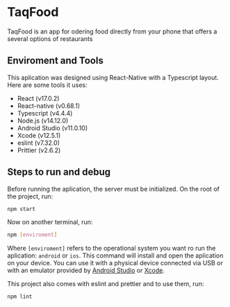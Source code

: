 # TaqFood
TaqFood is an app for odering food directly from your phone that offers a several options of restaurants
## Enviroment and Tools
This aplication was designed using React-Native with a Typescript layout. Here are some tools it uses:
- React (v17.0.2)
- React-native (v0.68.1)
- Typescript (v4.4.4)
- Node.js (v14.12.0)
- Android Studio (v11.0.10)
- Xcode (v12.5.1)
- eslint (v7.32.0)
- Prittier (v2.6.2)

## Steps to run and debug
Before running the aplication, the server must be initialized. On the root of the project, run:
```Bash
npm start
```
Now on another terminal, run:
```Bash
npm [enviroment]
```
Where `[enviroment]` refers to the operational system you want ro run the aplication: `android` or `ios`. This command will install and open the aplication on your device. You can use it with a physical device connected via USB or with an emulator provided by [Android Studio](https://developer.android.com/studio?gclid=Cj0KCQjwpcOTBhCZARIsAEAYLuVvGi22niobyp8Z0VG_bEN0av-nllXOMi0mnAIobjI5-c5kpTtNmrgaAno2EALw_wcB&gclsrc=aw.ds) or [Xcode](https://developer.apple.com/xcode/).

This project also comes with eslint and prettier and to use them, run:
```Bash
npm lint
```
